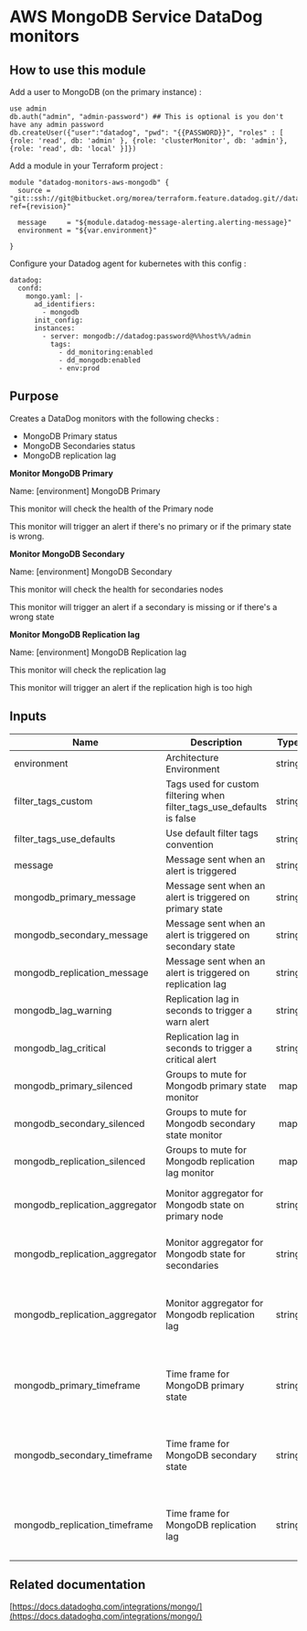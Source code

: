 AWS MongoDB Service DataDog monitors
==========================================



How to use this module
----------------------

Add a user to MongoDB (on the primary instance) :

```
use admin
db.auth("admin", "admin-password") ## This is optional is you don't have any admin password
db.createUser({"user":"datadog", "pwd": "{{PASSWORD}}", "roles" : [ {role: 'read', db: 'admin' }, {role: 'clusterMonitor', db: 'admin'}, {role: 'read', db: 'local' }]})
```

Add a module in your Terraform project :

```
module "datadog-monitors-aws-mongodb" {
  source = "git::ssh://git@bitbucket.org/morea/terraform.feature.datadog.git//databases/mongodb?ref={revision}"

  message     = "${module.datadog-message-alerting.alerting-message}"
  environment = "${var.environment}"

}
```

Configure your Datadog agent for kubernetes with this config :

```
datadog:
  confd:
    mongo.yaml: |-
      ad_identifiers:
        - mongodb
      init_config:
      instances:
        - server: mongodb://datadog:password@%%host%%/admin
          tags:
            - dd_monitoring:enabled
            - dd_mongodb:enabled
            - env:prod
```


Purpose
-------

Creates a DataDog monitors with the following checks : 
* MongoDB Primary status
* MongoDB Secondaries status
* MongoDB replication lag

**Monitor MongoDB Primary**

Name: [environment] MongoDB Primary

This monitor will check the health of the Primary node

This monitor will trigger an alert if there's no primary or if the primary state is wrong.


**Monitor MongoDB Secondary**

Name: [environment] MongoDB Secondary

This monitor will check the health for secondaries nodes

This monitor will trigger an alert if a secondary is missing or if there's a wrong state


**Monitor MongoDB Replication lag**

Name: [environment] MongoDB Replication lag

This monitor will check the replication lag

This monitor will trigger an alert if the replication high is too high


Inputs
------

| Name | Description | Type | Default | Required |
|------|-------------|:----:|:-----:|:-----:|
| environment | Architecture Environment | string | - | yes |
| filter_tags_custom | Tags used for custom filtering when filter_tags_use_defaults is false | string | `*` | no |
| filter_tags_use_defaults | Use default filter tags convention | string | `true` | no |
| message | Message sent when an alert is triggered | string | - | yes |
| mongodb_primary_message | Message sent when an alert is triggered on primary state | string | - | no |
| mongodb_secondary_message | Message sent when an alert is triggered on secondary state | string | - | no |
| mongodb_replication_message | Message sent when an alert is triggered on replication lag | string | - | no |
| mongodb_lag_warning | Replication lag in seconds to trigger a warn alert | string | 2 | no |
| mongodb_lag_critical | Replication lag in seconds to trigger a critical alert | string | 5 | no |
| mongodb_primary_silenced | Groups to mute for Mongodb primary state monitor | map | `<map>` | no |
| mongodb_secondary_silenced | Groups to mute for Mongodb secondary state monitor | map | `<map>` | no |
| mongodb_replication_silenced | Groups to mute for Mongodb replication lag monitor | map | `<map>` | no |
| mongodb_replication_aggregator | Monitor aggregator for Mongodb state on primary node | string | available values: min, max | no |
| mongodb_replication_aggregator | Monitor aggregator for Mongodb state for secondaries | string | available values: min, max | no |
| mongodb_replication_aggregator | Monitor aggregator for Mongodb replication lag | string | available values: min, max, sum or avg | no |
| mongodb_primary_timeframe | Time frame for MongoDB primary state | string | available values: `last_#m` (1, 5, 10, 15, or 30) | no |
| mongodb_secondary_timeframe | Time frame for MongoDB secondary state | string | available values: `last_#m` (1, 5, 10, 15, or 30) | no |
| mongodb_replication_timeframe | Time frame for MongoDB replication lag | string | available values: `last_#m` (1, 5, 10, 15, or 30) | no |


Related documentation 
---------------------

[https://docs.datadoghq.com/integrations/mongo/](https://docs.datadoghq.com/integrations/mongo/)

